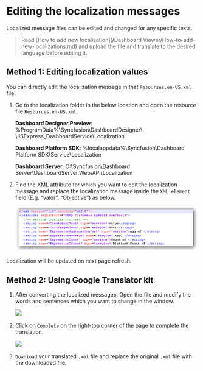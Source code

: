 # Editing the localization messages

Localized message files can be edited and changed for any specific texts.

> Read [How to add new localization](/Dashboard Viewer/How-to-add-new-localizations.md) and upload the file and translate to the desired language before editing it.

## Method 1: Editing localization values

You can directly edit the localization message in that `Resourses.en-US.xml` file.

1.	Go to the localization folder in the below location and open the resource file `Resources.en-US.xml`.

    **Dashboard Designer Preview**: %ProgramData%\Syncfusion\DashboardDesigner\                                                  <Dashboard Version>\IISExpress_DashboardService\Localization

    **Dashboard Platform SDK**: %localappdata%\Syncfusion\Dashboard Platform SDK\Service\Localization

    **Dashboard Server**: C:\Syncfusion\Dashboard Server\DashboardServer.Web\API\Localization

1.	Find the XML attribute for which you want to edit the localization message and replace the localization message inside the `XML element` field (E.g. “valor”, “Objective”) as below.

    ![](Images/MK3.png)

Localization will be updated on next page refresh.

## Method 2: Using Google Translator kit

1. After converting the localized messages, Open the file and modify the words and sentences which you want to change in the window.

    ![](Images/GTK5.png)

2.  Click on `Complete` on the right-top corner of the page to complete the translation.

    ![](Images/GTK6.png)

3. `Download` your translated `.xml` file and replace the original `.xml` file with the downloaded file.    
